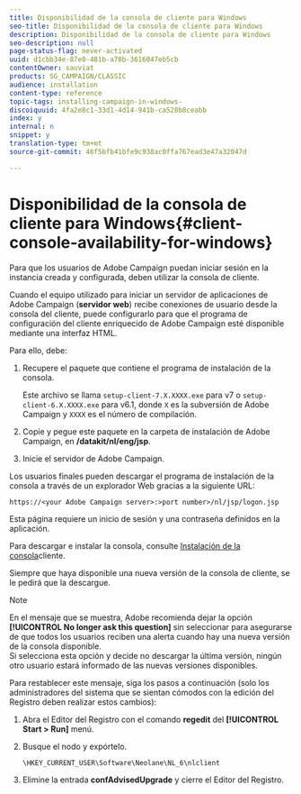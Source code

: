 ```yaml
---
title: Disponibilidad de la consola de cliente para Windows
seo-title: Disponibilidad de la consola de cliente para Windows
description: Disponibilidad de la consola de cliente para Windows
seo-description: null
page-status-flag: never-activated
uuid: d1cbb34e-87e0-481b-a78b-3616047eb5cb
contentOwner: sauviat
products: SG_CAMPAIGN/CLASSIC
audience: installation
content-type: reference
topic-tags: installing-campaign-in-windows-
discoiquuid: 4fa2e8c1-33d1-4d14-941b-ca528b8ceabb
index: y
internal: n
snippet: y
translation-type: tm+mt
source-git-commit: 46f5bfb41bfe9c938ac0ffa767ead3e47a32047d

---
```



# Disponibilidad de la consola de cliente para Windows{#client-console-availability-for-windows}

Para que los usuarios de Adobe Campaign puedan iniciar sesión en la instancia creada y configurada, deben utilizar la consola de cliente.

Cuando el equipo utilizado para iniciar un servidor de aplicaciones de Adobe Campaign (**servidor web**) recibe conexiones de usuario desde la consola del cliente, puede configurarlo para que el programa de configuración del cliente enriquecido de Adobe Campaign esté disponible mediante una interfaz HTML.

Para ello, debe:

1. Recupere el paquete que contiene el programa de instalación de la consola.

   Este archivo se llama `setup-client-7.X.XXXX.exe` para v7 o `setup-client-6.X.XXXX.exe` para v6.1, donde `X` es la subversión de Adobe Campaign y `XXXX` es el número de compilación.

1. Copie y pegue este paquete en la carpeta de instalación de Adobe Campaign, en **/datakit/nl/eng/jsp**.
1. Inicie el servidor de Adobe Campaign.

Los usuarios finales pueden descargar el programa de instalación de la consola a través de un explorador Web gracias a la siguiente URL:

```
https://<your Adobe Campaign server>:>port number>/nl/jsp/logon.jsp
```

Esta página requiere un inicio de sesión y una contraseña definidos en la aplicación.

Para descargar e instalar la consola, consulte [Instalación de la consola](../../installation/using/installing-the-client-console.md)cliente.

Siempre que haya disponible una nueva versión de la consola de cliente, se le pedirá que la descargue.

>[!NOTE]
>
>En el mensaje que se muestra, Adobe recomienda dejar la opción **[!UICONTROL No longer ask this question]** sin seleccionar para asegurarse de que todos los usuarios reciben una alerta cuando hay una nueva versión de la consola disponible.\
>Si selecciona esta opción y decide no descargar la última versión, ningún otro usuario estará informado de las nuevas versiones disponibles.

Para restablecer este mensaje, siga los pasos a continuación (solo los administradores del sistema que se sientan cómodos con la edición del Registro deben realizar estos cambios):

1. Abra el Editor del Registro con el comando **regedit** del **[!UICONTROL Start > Run]** menú.
1. Busque el nodo y expórtelo.

   ```
   \HKEY_CURRENT_USER\Software\Neolane\NL_6\nlclient
   ```

1. Elimine la entrada **confAdvisedUpgrade** y cierre el Editor del Registro.

